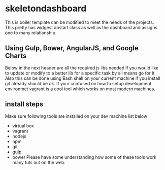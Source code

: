 # skeletondashboard
This is boiler template can be modified to meet the needs of the projects. 
This pretty has widgest abstart class as well as the dashboard and assigns one to many relationship.
## Using Gulp, Bower, AngularJS, and Google Charts
Below in the next header are all the required js libs needed if you would like to update or modify to a better lib for a specific task by all means go for it.
Also this can be done using Bash shell on your current machine if you install git already should be ok. 
If your confused on how to setup development environmet vagrant is a cool tool which works on most modern machines.
## install steps
Make sure following tools are installed on your dev machine list below
- virtual box
- vagrant
- nodejs
- npm
- git
- gulp
- bower
Please have some understanding how some of these tools work many tuts out on the web.
 